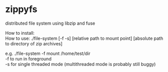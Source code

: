 # zippyfs
distributed file system using libzip and fuse  

How to install:  
How to use:
./file-system [-f -s] [relative path to mount point] [absolute path to directory of zip archives]  

e.g. ./file-system -f mount /home/test/dir  
-f to run in foreground  
-s for single threaded mode (multithreaded mode is probably still buggy)  

